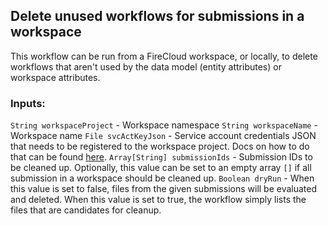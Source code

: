 ## Delete unused workflows for submissions in a workspace
This workflow can be run from a FireCloud workspace, or locally, to delete workflows that aren't used by the data model (entity attributes) or workspace attributes.

### Inputs:
  `String workspaceProject` - Workspace namespace
  `String workspaceName` - Workspace name
  `File svcActKeyJson` - Service account credentials JSON that needs to be registered to the workspace project. Docs on how to do that can be found [here](#https://github.com/broadinstitute/firecloud-tools/tree/master/scripts/register_service_account).
  `Array[String] submissionIds` - Submission IDs to be cleaned up. Optionally, this value can be set to an empty array `[]` if all submission in a workspace should be cleaned up.
  `Boolean dryRun` - When this value is set to false, files from the given submissions will be evaluated and deleted. When this value is set to true, the workflow simply lists the files that are candidates for cleanup.
